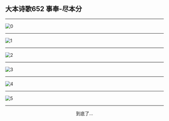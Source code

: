 
## 大本诗歌652 事奉-尽本分
        
<div id="aplayer0"></div>

---

<img alt="0" data-original="https://cdn.jsdelivr.net/gh/k34869/shi/data/d0651/0">

---

<img alt="1" data-original="https://cdn.jsdelivr.net/gh/k34869/shi/data/d0651/1">

---

<img alt="2" data-original="https://cdn.jsdelivr.net/gh/k34869/shi/data/d0651/2">

---

<img alt="3" data-original="https://cdn.jsdelivr.net/gh/k34869/shi/data/d0651/3">

---

<img alt="4" data-original="https://cdn.jsdelivr.net/gh/k34869/shi/data/d0651/4">

---

<img alt="5" data-original="https://cdn.jsdelivr.net/gh/k34869/shi/data/d0651/5">

---

<p style="text-align: center">到底了...</p>

<script src="/js/dist-view.js"></script>

<script>
MAIN.id = 'd0651';
        
const ap0 = new APlayer({
    container: document.getElementById('aplayer0'),
    volume: 1,
    loop: 'none',
    preload: 'none',
    audio: [{
        name: '大本诗歌652.mp3',
        artist: '大本诗歌',
        url: 'https://res.wx.qq.com/voice/getvoice?mediaid=MzI0NTk3MDM5M18yMjQ3NDk1OTcx',
        cover: '/favicon'
    }]
});
</script>
